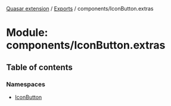 [Quasar extension](../index.md) / [Exports](../modules.md) / components/IconButton.extras

# Module: components/IconButton.extras

## Table of contents

### Namespaces

- [IconButton](components_IconButton_extras.IconButton.md)
